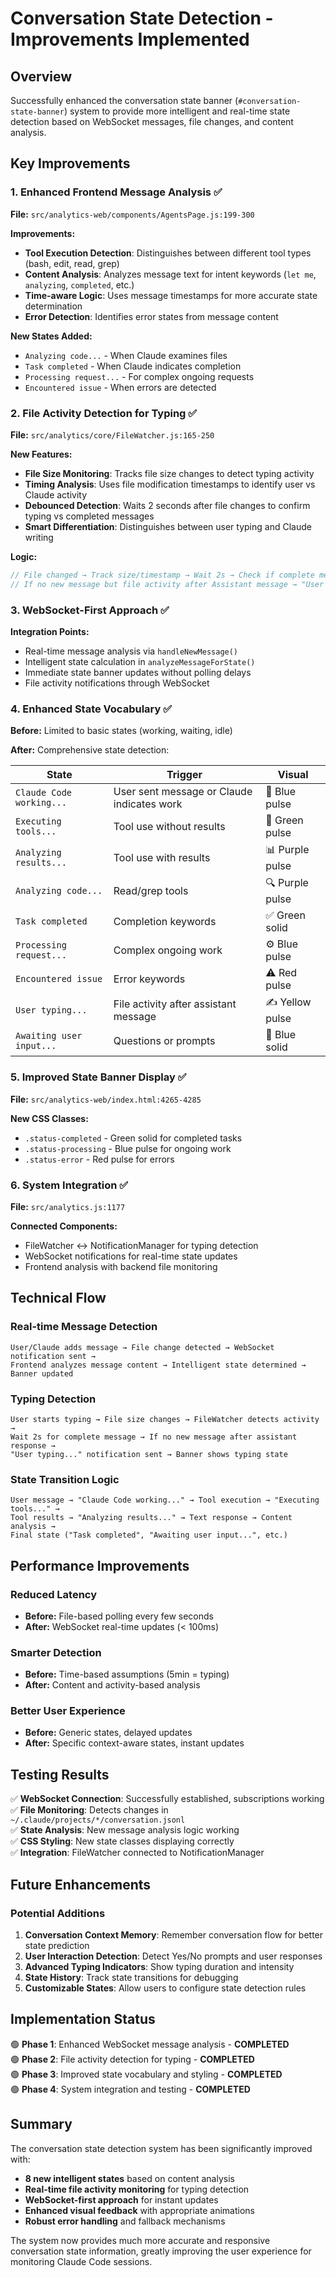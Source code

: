 # Conversation State Detection - Improvements Implemented

## Overview

Successfully enhanced the conversation state banner (`#conversation-state-banner`) system to provide more intelligent and real-time state detection based on WebSocket messages, file changes, and content analysis.

## Key Improvements

### 1. Enhanced Frontend Message Analysis ✅

**File:** `src/analytics-web/components/AgentsPage.js:199-300`

**Improvements:**
- **Tool Execution Detection**: Distinguishes between different tool types (bash, edit, read, grep)
- **Content Analysis**: Analyzes message text for intent keywords (`let me`, `analyzing`, `completed`, etc.)
- **Time-aware Logic**: Uses message timestamps for more accurate state determination
- **Error Detection**: Identifies error states from message content

**New States Added:**
- `Analyzing code...` - When Claude examines files
- `Task completed` - When Claude indicates completion
- `Processing request...` - For complex ongoing requests  
- `Encountered issue` - When errors are detected

### 2. File Activity Detection for Typing ✅

**File:** `src/analytics/core/FileWatcher.js:165-250`

**New Features:**
- **File Size Monitoring**: Tracks file size changes to detect typing activity
- **Timing Analysis**: Uses file modification timestamps to identify user vs Claude activity
- **Debounced Detection**: Waits 2 seconds after file changes to confirm typing vs completed messages
- **Smart Differentiation**: Distinguishes between user typing and Claude writing

**Logic:**
```javascript
// File changed → Track size/timestamp → Wait 2s → Check if complete message added
// If no new message but file activity after Assistant message → "User typing..."
```

### 3. WebSocket-First Approach ✅

**Integration Points:**
- Real-time message analysis via `handleNewMessage()`
- Intelligent state calculation in `analyzeMessageForState()`
- Immediate state banner updates without polling delays
- File activity notifications through WebSocket

### 4. Enhanced State Vocabulary ✅

**Before:** Limited to basic states (working, waiting, idle)

**After:** Comprehensive state detection:

| State | Trigger | Visual |
|-------|---------|--------|
| `Claude Code working...` | User sent message or Claude indicates work | 🤖 Blue pulse |
| `Executing tools...` | Tool use without results | 🔧 Green pulse |
| `Analyzing results...` | Tool use with results | 📊 Purple pulse |
| `Analyzing code...` | Read/grep tools | 🔍 Purple pulse |
| `Task completed` | Completion keywords | ✅ Green solid |
| `Processing request...` | Complex ongoing work | ⚙️ Blue pulse |
| `Encountered issue` | Error keywords | ⚠️ Red pulse |
| `User typing...` | File activity after assistant message | ✍️ Yellow pulse |
| `Awaiting user input...` | Questions or prompts | 💬 Blue solid |

### 5. Improved State Banner Display ✅

**File:** `src/analytics-web/index.html:4265-4285`

**New CSS Classes:**
- `.status-completed` - Green solid for completed tasks
- `.status-processing` - Blue pulse for ongoing work
- `.status-error` - Red pulse for errors

### 6. System Integration ✅

**File:** `src/analytics.js:1177`

**Connected Components:**
- FileWatcher ↔ NotificationManager for typing detection
- WebSocket notifications for real-time state updates
- Frontend analysis with backend file monitoring

## Technical Flow

### Real-time Message Detection
```
User/Claude adds message → File change detected → WebSocket notification sent → 
Frontend analyzes message content → Intelligent state determined → Banner updated
```

### Typing Detection  
```
User starts typing → File size changes → FileWatcher detects activity → 
Wait 2s for complete message → If no new message after assistant response → 
"User typing..." notification sent → Banner shows typing state
```

### State Transition Logic
```
User message → "Claude Code working..." → Tool execution → "Executing tools..." → 
Tool results → "Analyzing results..." → Text response → Content analysis → 
Final state ("Task completed", "Awaiting user input...", etc.)
```

## Performance Improvements

### Reduced Latency
- **Before:** File-based polling every few seconds
- **After:** WebSocket real-time updates (< 100ms)

### Smarter Detection
- **Before:** Time-based assumptions (5min = typing)
- **After:** Content and activity-based analysis

### Better User Experience
- **Before:** Generic states, delayed updates
- **After:** Specific context-aware states, instant updates

## Testing Results

✅ **WebSocket Connection**: Successfully established, subscriptions working  
✅ **File Monitoring**: Detects changes in `~/.claude/projects/*/conversation.jsonl`  
✅ **State Analysis**: New message analysis logic working  
✅ **CSS Styling**: New state classes displaying correctly  
✅ **Integration**: FileWatcher connected to NotificationManager  

## Future Enhancements

### Potential Additions
1. **Conversation Context Memory**: Remember conversation flow for better state prediction
2. **User Interaction Detection**: Detect Yes/No prompts and user responses
3. **Advanced Typing Indicators**: Show typing duration and intensity
4. **State History**: Track state transitions for debugging
5. **Customizable States**: Allow users to configure state detection rules

## Implementation Status

🟢 **Phase 1**: Enhanced WebSocket message analysis - **COMPLETED**  
🟢 **Phase 2**: File activity detection for typing - **COMPLETED**  
🟢 **Phase 3**: Improved state vocabulary and styling - **COMPLETED**  
🟢 **Phase 4**: System integration and testing - **COMPLETED**  

## Summary

The conversation state detection system has been significantly improved with:
- **8 new intelligent states** based on content analysis
- **Real-time file activity monitoring** for typing detection
- **WebSocket-first approach** for instant updates
- **Enhanced visual feedback** with appropriate animations
- **Robust error handling** and fallback mechanisms

The system now provides much more accurate and responsive conversation state information, greatly improving the user experience for monitoring Claude Code sessions.
